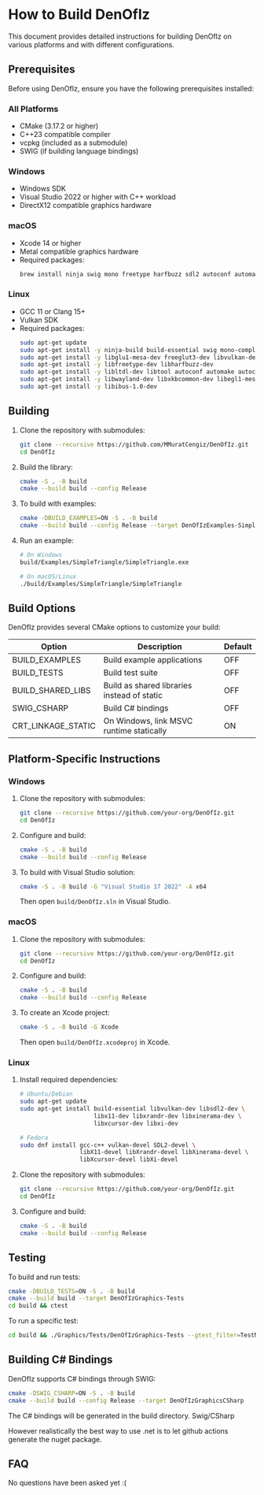 # How to Build DenOfIz

This document provides detailed instructions for building DenOfIz on various platforms and with different configurations.

## Prerequisites

Before using DenOfIz, ensure you have the following prerequisites installed:

### All Platforms
- CMake (3.17.2 or higher)
- C++23 compatible compiler
- vcpkg (included as a submodule)
- SWIG (if building language bindings)

### Windows
- Windows SDK
- Visual Studio 2022 or higher with C++ workload
- DirectX12 compatible graphics hardware

### macOS
- Xcode 14 or higher
- Metal compatible graphics hardware
- Required packages:
  ```bash
  brew install ninja swig mono freetype harfbuzz sdl2 autoconf automake autoconf-archive
  ```

### Linux
- GCC 11 or Clang 15+
- Vulkan SDK
- Required packages:
  ```bash
  sudo apt-get update
  sudo apt-get install -y ninja-build build-essential swig mono-complete
  sudo apt-get install -y libglu1-mesa-dev freeglut3-dev libvulkan-dev libsdl2-dev
  sudo apt-get install -y libfreetype-dev libharfbuzz-dev
  sudo apt-get install -y libltdl-dev libtool autoconf automake autoconf-archive
  sudo apt-get install -y libwayland-dev libxkbcommon-dev libegl1-mesa-dev
  sudo apt-get install -y libibus-1.0-dev
  ```

## Building

1. Clone the repository with submodules:
   ```bash
   git clone --recursive https://github.com/MMuratCengiz/DenOfIz.git
   cd DenOfIz
   ```

2. Build the library:
   ```bash
   cmake -S . -B build
   cmake --build build --config Release
   ```

3. To build with examples:
   ```bash
   cmake -DBUILD_EXAMPLES=ON -S . -B build
   cmake --build build --config Release --target DenOfIzExamples-SimpleTriangle
   ```

4. Run an example:
   ```bash
   # On Windows
   build/Examples/SimpleTriangle/SimpleTriangle.exe
   
   # On macOS/Linux
   ./build/Examples/SimpleTriangle/SimpleTriangle
   ```
   
## Build Options

DenOfIz provides several CMake options to customize your build:

| Option | Description | Default |
| ------ | ----------- | ------- |
| BUILD_EXAMPLES | Build example applications | OFF |
| BUILD_TESTS | Build test suite | OFF |
| BUILD_SHARED_LIBS | Build as shared libraries instead of static | OFF |
| SWIG_CSHARP | Build C# bindings | OFF |
| CRT_LINKAGE_STATIC | On Windows, link MSVC runtime statically | ON |

## Platform-Specific Instructions

### Windows

1. Clone the repository with submodules:
   ```bash
   git clone --recursive https://github.com/your-org/DenOfIz.git
   cd DenOfIz
   ```

2. Configure and build:
   ```bash
   cmake -S . -B build
   cmake --build build --config Release
   ```

3. To build with Visual Studio solution:
   ```bash
   cmake -S . -B build -G "Visual Studio 17 2022" -A x64
   ```
   Then open `build/DenOfIz.sln` in Visual Studio.

### macOS

1. Clone the repository with submodules:
   ```bash
   git clone --recursive https://github.com/your-org/DenOfIz.git
   cd DenOfIz
   ```

2. Configure and build:
   ```bash
   cmake -S . -B build
   cmake --build build --config Release
   ```

3. To create an Xcode project:
   ```bash
   cmake -S . -B build -G Xcode
   ```
   Then open `build/DenOfIz.xcodeproj` in Xcode.

### Linux

1. Install required dependencies:
   ```bash
   # Ubuntu/Debian
   sudo apt-get update
   sudo apt-get install build-essential libvulkan-dev libsdl2-dev \
                        libx11-dev libxrandr-dev libxinerama-dev \
                        libxcursor-dev libxi-dev
   
   # Fedora
   sudo dnf install gcc-c++ vulkan-devel SDL2-devel \
                    libX11-devel libXrandr-devel libXinerama-devel \
                    libXcursor-devel libXi-devel
   ```

2. Clone the repository with submodules:
   ```bash
   git clone --recursive https://github.com/your-org/DenOfIz.git
   cd DenOfIz
   ```

3. Configure and build:
   ```bash
   cmake -S . -B build
   cmake --build build --config Release
   ```

## Testing

To build and run tests:

```bash
cmake -DBUILD_TESTS=ON -S . -B build
cmake --build build --target DenOfIzGraphics-Tests
cd build && ctest
```

To run a specific test:

```bash
cd build && ./Graphics/Tests/DenOfIzGraphics-Tests --gtest_filter=TestName*
```

## Building C# Bindings

DenOfIz supports C# bindings through SWIG:

```bash
cmake -DSWIG_CSHARP=ON -S . -B build
cmake --build build --config Release --target DenOfIzGraphicsCSharp
```

The C# bindings will be generated in the build directory. Swig/CSharp

However realistically the best way to use .net is to let github actions generate the nuget package.

## FAQ

No questions have been asked yet :(
